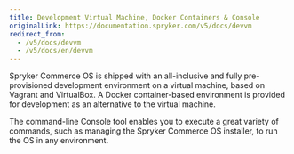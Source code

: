```yaml
---
title: Development Virtual Machine, Docker Containers & Console
originalLink: https://documentation.spryker.com/v5/docs/devvm
redirect_from:
  - /v5/docs/devvm
  - /v5/docs/en/devvm
---
```


Spryker Commerce OS is shipped with an all-inclusive and fully pre-provisioned development environment on a virtual machine, based on Vagrant and VirtualBox. A Docker container-based environment is provided for development as an alternative to the virtual machine.

The command-line Console tool enables you to execute a great variety of commands, such as managing the Spryker Commerce OS installer, to run the OS in any environment.
